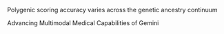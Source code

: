 Polygenic scoring accuracy varies across the genetic ancestry continuum

Advancing Multimodal Medical Capabilities of Gemini
